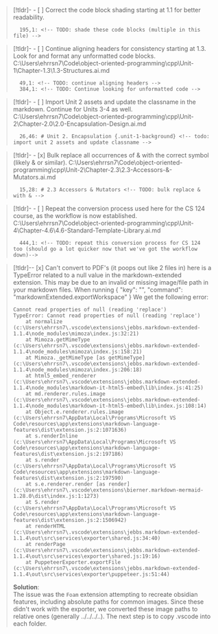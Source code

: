 > [!tldr]- - [ ] Correct the code block shading starting at 1.1 for better readability.
> [](C:\Users\ehrrsn7\Code\object-oriented-programming\cpp\Unit-1\Chapter-1.1\1.1-Defensive-Programming.ai.md)
> ```
>   195,1: <!-- TODO: shade these code blocks (multiple in this file) -->
> ```

> [!tldr]- - [ ] Continue aligning headers for consistency starting at 1.3. Look for and format any unformatted code blocks.
> C:\Users\ehrrsn7\Code\object-oriented-programming\cpp\Unit-1\Chapter-1.3\1.3-Structures.ai.md
> ```
>   49,1: <!-- TODO: continue aligning headers -->
>   384,1: <!-- TODO: Continue looking for unformatted code -->
> ```

> [!tldr]- - [ ] Import Unit 2 assets and update the classname in the markdown. Continue for Units 3-4 as well.
> C:\Users\ehrrsn7\Code\object-oriented-programming\cpp\Unit-2\Chapter-2.0\2.0-Encapsulation-Design.ai.md
> ```
>   26,46: # Unit 2. Encapsulation {.unit-1-background} <!-- todo: import unit 2 assets and update classname -->
> ```

> [!tldr]- - [x] Bulk replace all occurrences of & with the correct symbol (likely &amp; or similar).
> C:\Users\ehrrsn7\Code\object-oriented-programming\cpp\Unit-2\Chapter-2.3\2.3-Accessors-&-Mutators.ai.md
> ```
>   15,28: # 2.3 Accessors & Mutators <!-- TODO: bulk replace & with & -->
> ```

> [!tldr]- - [ ] Repeat the conversion process used here for the CS 124 course, as the workflow is now established.
> C:\Users\ehrrsn7\Code\object-oriented-programming\cpp\Unit-4\Chapter-4.6\4.6-Standard-Template-Library.ai.md
> ```
>   444,1: <!-- TODO: repeat this conversion process for CS 124 too (should go a lot quicker now that we've got the workflow down)-->
> ```

> [!tldr]-- [x] Can't convert to PDF's (it poops out like 2 files in)
> here is a TypeError related to a null value in the markdown-extended extension. This may be due to an invalid or missing image/file path in your markdown files.
> When running {
>   "key": "",
>   "command": "markdownExtended.exportWorkspace"
> }
> We get the following error:
> ```
> Cannot read properties of null (reading 'replace')
> TypeError: Cannot read properties of null (reading 'replace')
>     at normalize (c:\Users\ehrrsn7\.vscode\extensions\jebbs.markdown-extended-1.1.4\node_modules\mimoza\index.js:32:21)
>     at Mimoza.getMimeType (c:\Users\ehrrsn7\.vscode\extensions\jebbs.markdown-extended-1.1.4\node_modules\mimoza\index.js:158:21)
>     at Mimoza._getMimeType [as getMimeType] (c:\Users\ehrrsn7\.vscode\extensions\jebbs.markdown-extended-1.1.4\node_modules\mimoza\index.js:206:18)
>     at html5_embed_renderer (c:\Users\ehrrsn7\.vscode\extensions\jebbs.markdown-extended-1.1.4\node_modules\markdown-it-html5-embed\lib\index.js:41:25)
>     at md.renderer.rules.image (c:\Users\ehrrsn7\.vscode\extensions\jebbs.markdown-extended-1.1.4\node_modules\markdown-it-html5-embed\lib\index.js:108:14)
>     at Object.e.renderer.rules.image (c:\Users\ehrrsn7\AppData\Local\Programs\Microsoft VS Code\resources\app\extensions\markdown-language-features\dist\extension.js:2:1071636)
>     at s.renderInline (c:\Users\ehrrsn7\AppData\Local\Programs\Microsoft VS Code\resources\app\extensions\markdown-language-features\dist\extension.js:2:197186)
>     at s.render (c:\Users\ehrrsn7\AppData\Local\Programs\Microsoft VS Code\resources\app\extensions\markdown-language-features\dist\extension.js:2:197590)
>     at s.e.renderer.render [as render] (c:\Users\ehrrsn7\.vscode\extensions\bierner.markdown-mermaid-1.28.0\dist\index.js:1:1273)
>     at S.render (c:\Users\ehrrsn7\AppData\Local\Programs\Microsoft VS Code\resources\app\extensions\markdown-language-features\dist\extension.js:2:1506942)
>     at renderHTML (c:\Users\ehrrsn7\.vscode\extensions\jebbs.markdown-extended-1.1.4\out\src\services\exporter\shared.js:34:40)
>     at renderPage (c:\Users\ehrrsn7\.vscode\extensions\jebbs.markdown-extended-1.1.4\out\src\services\exporter\shared.js:19:16)
>     at PuppeteerExporter.exportFile (c:\Users\ehrrsn7\.vscode\extensions\jebbs.markdown-extended-1.1.4\out\src\services\exporter\puppeteer.js:51:44)
> ```
> **Solution**:\
> The issue was the `Foam` extension attempting to recreate obsidian features, including absolute paths for common images.
> Since these didn't work with the exporter, we converted these image paths to relative ones (generally ../../../..).
> The next step is to copy .vscode into each folder.
